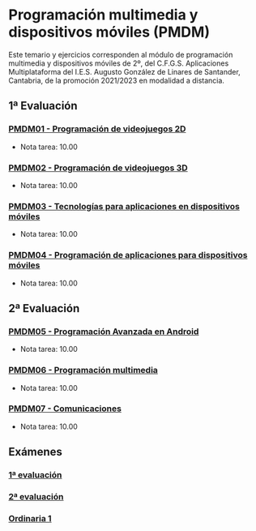 # Programación multimedia y dispositivos móviles (PMDM)
Este temario y ejercicios corresponden al módulo de programación multimedia y dispositivos móviles de 2º, del C.F.G.S. Aplicaciones Multiplataforma del I.E.S. Augusto González de Linares de Santander, Cantabria, de la promoción 2021/2023 en modalidad a distancia.
## 1ª Evaluación
### [PMDM01 - Programación de videojuegos 2D](https://github.com/DiegoGlez1992/DAM/tree/main/Programaci%C3%B3n%20multimedia%20y%20dospositivos%20m%C3%B3viles/PMDM01%20-%20Programaci%C3%B3n%20de%20videojuegos%202D)
* Nota tarea: 10.00
### [PMDM02 - Programación de videojuegos 3D](https://github.com/DiegoGlez1992/DAM/tree/main/Programaci%C3%B3n%20multimedia%20y%20dospositivos%20m%C3%B3viles/PMDM02%20-%20Programaci%C3%B3n%20de%20videojuegos%203D)
* Nota tarea: 10.00
### [PMDM03 - Tecnologías para aplicaciones en dispositivos móviles](https://github.com/DiegoGlez1992/DAM/tree/main/Programaci%C3%B3n%20multimedia%20y%20dospositivos%20m%C3%B3viles/PMDM03%20-%20Tecnolog%C3%ADas%20para%20aplicaciones%20en%20dispositivos%20m%C3%B3viles)
* Nota tarea: 10.00
### [PMDM04 - Programación de aplicaciones para dispositivos móviles](https://github.com/DiegoGlez1992/DAM/tree/main/Programaci%C3%B3n%20multimedia%20y%20dospositivos%20m%C3%B3viles/PMDM04%20-%20Programaci%C3%B3n%20de%20aplicaciones%20para%20dispositivos%20m%C3%B3viles)
* Nota tarea: 10.00
## 2ª Evaluación
### [PMDM05 - Programación Avanzada en Android](https://github.com/DiegoGlez1992/DAM/tree/main/Programaci%C3%B3n%20multimedia%20y%20dospositivos%20m%C3%B3viles/PMDM05%20-%20Programaci%C3%B3n%20Avanzada%20en%20Android)
* Nota tarea: 10.00
### [PMDM06 - Programación multimedia](https://github.com/DiegoGlez1992/DAM/tree/main/Programaci%C3%B3n%20multimedia%20y%20dospositivos%20m%C3%B3viles/PMDM06%20-%20Programaci%C3%B3n%20multimedia)
* Nota tarea: 10.00
### [PMDM07 - Comunicaciones](https://github.com/DiegoGlez1992/DAM/tree/main/Programaci%C3%B3n%20multimedia%20y%20dospositivos%20m%C3%B3viles/PMDM07%20-%20Comunicaciones)
* Nota tarea: 10.00
## Exámenes
### [1ª evaluación]()
### [2ª evaluación]()
### [Ordinaria 1]()
